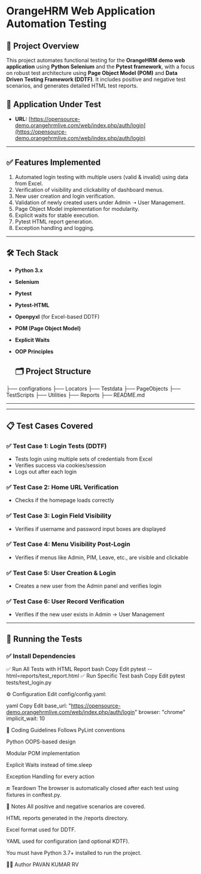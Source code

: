 # OrangeHRM Web Application Automation Testing

## 📌 Project Overview

This project automates functional testing for the **OrangeHRM demo web application** using **Python Selenium** and the **Pytest framework**, with a focus on robust test architecture using **Page Object Model (POM)** and **Data Driven Testing Framework (DDTF)**. It includes positive and negative test scenarios, and generates detailed HTML test reports.

## 🔗 Application Under Test

- **URL:** [https://opensource-demo.orangehrmlive.com/web/index.php/auth/login](https://opensource-demo.orangehrmlive.com/web/index.php/auth/login)

---

## ✅ Features Implemented

1. Automated login testing with multiple users (valid & invalid) using data from Excel.
2. Verification of visibility and clickability of dashboard menus.
3. New user creation and login verification.
4. Validation of newly created users under Admin ➝ User Management.
5. Page Object Model implementation for modularity.
6. Explicit waits for stable execution.
7. Pytest HTML report generation.
8. Exception handling and logging.


---

## 🛠️ Tech Stack

- **Python 3.x**
- **Selenium**
- **Pytest**
- **Pytest-HTML**
- **Openpyxl** (for Excel-based DDTF)
- **POM (Page Object Model)**
- **Explicit Waits**
- **OOP Principles**

  ## 🗂️ Project Structure

├── configrations 
├── Locators
├── Testdata
├── PageObjects
├── TestScripts
├── Utilities
├── Reports
├── README.md


---


---

## 📋 Test Cases Covered

### ✅ Test Case 1: Login Tests (DDTF)
- Tests login using multiple sets of credentials from Excel
- Verifies success via cookies/session
- Logs out after each login

### ✅ Test Case 2: Home URL Verification
- Checks if the homepage loads correctly

### ✅ Test Case 3: Login Field Visibility
- Verifies if username and password input boxes are displayed

### ✅ Test Case 4: Menu Visibility Post-Login
- Verifies if menus like Admin, PIM, Leave, etc., are visible and clickable

### ✅ Test Case 5: User Creation & Login
- Creates a new user from the Admin panel and verifies login

### ✅ Test Case 6: User Record Verification
- Verifies if the new user exists in Admin → User Management

---

## 🧪 Running the Tests

### ✅ Install Dependencies

✅ Run All Tests with HTML Report
bash
Copy
Edit
pytest --html=reports/test_report.html
✅ Run Specific Test
bash
Copy
Edit
pytest tests/test_login.py

⚙️ Configuration
Edit config/config.yaml:

yaml
Copy
Edit
base_url: "https://opensource-demo.orangehrmlive.com/web/index.php/auth/login"
browser: "chrome"
implicit_wait: 10


🧹 Coding Guidelines
Follows PyLint conventions

Python OOPS-based design

Modular POM implementation

Explicit Waits instead of time.sleep

Exception Handling for every action

🔚 Teardown
The browser is automatically closed after each test using fixtures in conftest.py.

📃 Notes
All positive and negative scenarios are covered.

HTML reports generated in the /reports directory.

Excel format used for DDTF.

YAML used for configuration (and optional KDTF).

You must have Python 3.7+ installed to run the project.

👨‍💻 Author
PAVAN KUMAR RV



